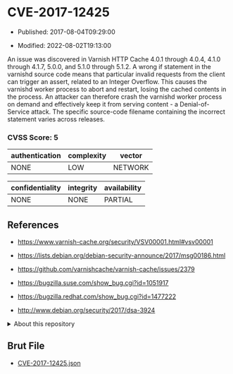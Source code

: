# CVE-2017-12425

- Published: 2017-08-04T09:29:00

- Modified: 2022-08-02T19:13:00

An issue was discovered in Varnish HTTP Cache 4.0.1 through 4.0.4, 4.1.0 through 4.1.7, 5.0.0, and 5.1.0 through 5.1.2. A wrong if statement in the varnishd source code means that particular invalid requests from the client can trigger an assert, related to an Integer Overflow. This causes the varnishd worker process to abort and restart, losing the cached contents in the process. An attacker can therefore crash the varnishd worker process on demand and effectively keep it from serving content - a Denial-of-Service attack. The specific source-code filename containing the incorrect statement varies across releases.

### CVSS Score: **5**

| authentication | complexity | vector |
| --- | --- | --- |
| NONE | LOW | NETWORK |

| confidentiality | integrity | availability |
| --- | --- | --- |
| NONE | NONE | PARTIAL |

## References

* https://www.varnish-cache.org/security/VSV00001.html#vsv00001

* https://lists.debian.org/debian-security-announce/2017/msg00186.html

* https://github.com/varnishcache/varnish-cache/issues/2379

* https://bugzilla.suse.com/show_bug.cgi?id=1051917

* https://bugzilla.redhat.com/show_bug.cgi?id=1477222

* http://www.debian.org/security/2017/dsa-3924

<details>
<summary>About this repository</summary> 

  This repository is part of the project [Live Hack CVE](https://github.com/Live-Hack-CVE). Main website can be found [www.live-hack.org](https://www.live-hack.org) 
  
  Made by [Sn0wAlice](https://github.com/Sn0wAlice) for the people that care about security and need to have a feed of the latest CVEs. Hope you enjoy it, don't forget to star the repo and follow me on [Twitter](https://twitter.com/Sn0wAlice) and [Github](https://github.com/Sn0wAlice). And that is my [personnal website](https://www.alice-snow.me/)

  - [Home Page](https://github.com/Live-Hack-CVE)
  - [Framework](https://github.com/Live-Hack-CVE/cve-framework)
  - [CVE database](https://github.com/Live-Hack-CVE/full_database)
  - [Changelog](https://github.com/Live-Hack-CVE/Changelog)
</details>

## Brut File

* [CVE-2017-12425.json](https://raw.githubusercontent.com/Live-Hack-CVE/full_database/main/cves/2017/CVE-2017-12425.json)

